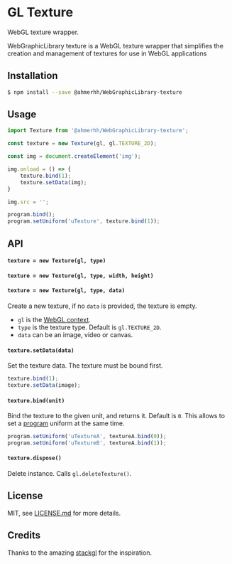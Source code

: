 # GL Texture

WebGL texture wrapper.

WebGraphicLibrary texture is a WebGL texture wrapper that simplifies the creation and management of textures for use in WebGL applications

## Installation

```sh
$ npm install --save @ahmerhh/WebGraphicLibrary-texture
```

## Usage

```js
import Texture from '@ahmerhh/WebGraphicLibrary-texture';

const texture = new Texture(gl, gl.TEXTURE_2D);

const img = document.createElement('img');

img.onload = () => {
	texture.bind(1);
	texture.setData(img);
}

img.src = '';

program.bind();
program.setUniform('uTexture', texture.bind(1));
```

## API

#### `texture = new Texture(gl, type)`
#### `texture = new Texture(gl, type, width, height)`
#### `texture = new Texture(gl, type, data)`

Create a new texture, if no `data` is provided, the texture is empty.
- `gl` is the [WebGL context](https://github.com/ahmerhh/gl-context).
- `type` is the texture type. Default is `gl.TEXTURE_2D`.
- `data` can be an image, video or canvas.

#### `texture.setData(data)`

Set the texture data. The texture must be bound first.

```js
texture.bind(1);
texture.setData(image);
```

#### `texture.bind(unit)`

Bind the texture to the given unit, and returns it. Default is `0`.
This allows to set a [program](https://github.com/ahmerhh/WebGraphicLibrary_Program) uniform at the same time.

```js
program.setUniform('uTextureA', textureA.bind(0));
program.setUniform('uTextureB', textureA.bind(1));
```

#### `texture.dispose()`

Delete instance. Calls `gl.deleteTexture()`.

## License

MIT, see [LICENSE.md](https://github.com/ahmerhh/WebGraphicLibrary-texture/blob/master/LICENSE.md) for more details.

## Credits

Thanks to the amazing [stackgl](http://stack.gl/) for the inspiration.
